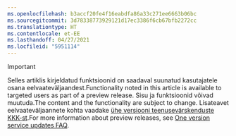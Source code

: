 ```yaml
---
ms.openlocfilehash: b3accf20fe4f16eabdfa86a33c271ee6663b06bc
ms.sourcegitcommit: 3d78338773929121d17ec3386f6cb67bfb2272cc
ms.translationtype: HT
ms.contentlocale: et-EE
ms.lasthandoff: 04/27/2021
ms.locfileid: "5951114"
---
```

> [!IMPORTANT]
> <span data-ttu-id="2318d-101">Selles artiklis kirjeldatud funktsioonid on saadaval suunatud kasutajatele osana eelvaateväljaandest.</span><span class="sxs-lookup"><span data-stu-id="2318d-101">Functionality noted in this article is available to targeted users as part of a preview release.</span></span> <span data-ttu-id="2318d-102">Sisu ja funktsioonid võivad muutuda.</span><span class="sxs-lookup"><span data-stu-id="2318d-102">The content and the functionality are subject to change.</span></span> <span data-ttu-id="2318d-103">Lisateavet eelvaateväljaannete kohta vaadake [ühe versiooni teenusevärskenduste KKK-st](/dynamics365/unified-operations/fin-and-ops/get-started/one-version).</span><span class="sxs-lookup"><span data-stu-id="2318d-103">For more information about preview releases, see [One version service updates FAQ](/dynamics365/unified-operations/fin-and-ops/get-started/one-version).</span></span>